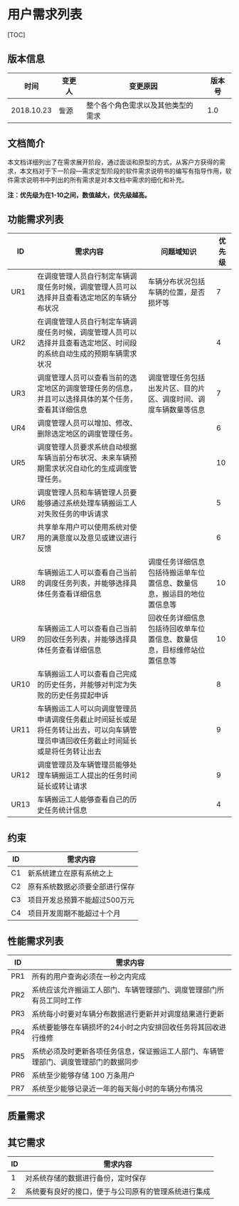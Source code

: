# 用户需求列表

[TOC]

## 版本信息

| 时间         | 变更人  | 变更原因              | 版本号  |
| ---------- | ---- | ----------------- | ---- |
| 2018.10.23 | 訾源   | 整个各个角色需求以及其他类型的需求 | 1.0  |

## 文档简介

本文档详细列出了在需求展开阶段，通过面谈和原型的方式，从客户方获得的需求，本文档对于下一阶段—需求定型阶段的软件需求说明书的编写有指导作用，软件需求说明书中列出的所有需求是对本文档中需求的细化和补充。

**注：优先级为在1-10之间，数值越大，优先级越高。**

## 功能需求列表

| ID   | 需求内容                                     | 问题域知识                               | 优先级  |
| ---- | ---------------------------------------- | ----------------------------------- | ---- |
| UR1  | 在调度管理人员自行制定车辆调度任务时候，调度管理人员可以选择并且查看选定地区的车辆分布状况 | 车辆分布状况包括车辆的位置，是否损坏等                 | 7    |
| UR2  | 在调度管理人员自行制定车辆调度任务时候，调度管理人员可以选择并且查看选定地区、时间段的系统自动生成的预期车辆需求状况 |                                     | 4    |
| UR3  | 调度管理人员可以查看当前的选定地区的调度管理任务的信息，并且可以选择具体的某个任务，查看其详细信息 | 调度管理任务包括出发片区、目的片区、调度时间、调度车辆数量等信息    | 7    |
| UR4  | 调度管理人员可以增加、修改、删除选定地区的调度管理任务。             |                                     | 6    |
| UR5  | 调度管理人员要求系统自动根据车辆当前分布状况、未来车辆预期需求状况自动化的生成调度管理任务。 |                                     | 10   |
| UR6  | 调度管理人员和车辆管理人员要能够通过系统处理车辆搬运工人对失败任务的申诉请求   |                                     | 5    |
| UR7  | 共享单车用户可以使用系统对使用的满意度以及意见或建议进行反馈           |                                     | 6    |
| UR8  | 车辆搬运工人可以查看自己当前的调度任务列表，并能够选择具体任务查看详细信息    | 调度任务详细信息包括待搬运单车位置信息、数量信息，搬运目的地位置信息等 | 10   |
| UR9  | 车辆搬运工人可以查看自己当前的回收任务列表，并能够选择具体任务查看详细信息    | 回收任务详细信息包括待回收单车位置信息、数量信息，目标维修站位置信息等 | 10   |
| UR10 | 车辆搬运工人可以查看自己完成的历史任务，并能够对判定为失败的历史任务提起申诉   |                                     | 8    |
| UR11 | 车辆搬运工人可以向调度管理员申请调度任务截止时间延长或是将任务转让出去，可以向车辆管理员申请回收任务截止时间延长或是将任务转让出去 |                                     | 9    |
| UR12 | 调度管理员及车辆管理员能够处理车辆搬运工人提出的任务时间延长或转让请求      |                                     | 9    |
| UR13 | 车辆搬运工人能够查看自己的历史任务统计信息                    |                                     | 4    |

## 约束

| ID   | 需求内容             |
| ---- | ---------------- |
| C1   | 新系统建立在原有系统之上     |
| C2   | 原有系统数据必须要全部进行保存  |
| C3   | 项目开发总预算不能超过500万元 |
| C4   | 项目开发周期不能超过十个月    |

## 性能需求列表

| ID   | 需求内容                                     |
| ---- | ---------------------------------------- |
| PR1  | 所有的用户查询必须在一秒之内完成                         |
| PR2  | 系统应该允许搬运工人部门、车辆管理部门、调度管理部门所有员工同时工作       |
| PR3  | 系统每小时要对车辆分布数据进行更新并对调度结果进行更新              |
| PR4  | 系统要能够在车辆损坏的24小时之内安排回收任务将其回收进行维修          |
| PR5  | 系统必须及时更新各项任务信息，保证搬运工人部门、车辆管理部门、调度管理部门的数据同步 |
| PR6  | 系统至少能够存储 100 万条用户                        |
| PR7  | 系统至少能够记录近一年的每天每小时的车辆分布情况                 |

## 质量需求



## 其它需求

| ID   | 需求内容                       |
| ---- | -------------------------- |
| 1    | 对系统存储的数据进行备份，定时保存          |
| 2    | 系统要有良好的接口，便于与公司原有的管理系统进行集成 |

​	